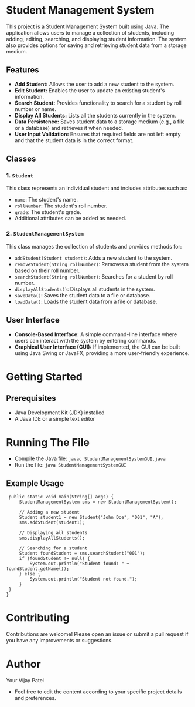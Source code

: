 # Student Management System

This project is a Student Management System built using Java. 
The application allows users to manage a collection of students, including adding, editing, searching, and displaying student information. 
The system also provides options for saving and retrieving student data from a storage medium.

## Features

- **Add Student:** Allows the user to add a new student to the system.
- **Edit Student:** Enables the user to update an existing student's information.
- **Search Student:** Provides functionality to search for a student by roll number or name.
- **Display All Students:** Lists all the students currently in the system.
- **Data Persistence:** Saves student data to a storage medium (e.g., a file or a database) and retrieves it when needed.
- **User Input Validation:** Ensures that required fields are not left empty and that the student data is in the correct format.

## Classes

### 1. `Student`
This class represents an individual student and includes attributes such as:

- `name`: The student's name.
- `rollNumber`: The student's roll number.
- `grade`: The student's grade.
- Additional attributes can be added as needed.

### 2. `StudentManagementSystem`
This class manages the collection of students and provides methods for:

- `addStudent(Student student)`: Adds a new student to the system.
- `removeStudent(String rollNumber)`: Removes a student from the system based on their roll number.
- `searchStudent(String rollNumber)`: Searches for a student by roll number.
- `displayAllStudents()`: Displays all students in the system.
- `saveData()`: Saves the student data to a file or database.
- `loadData()`: Loads the student data from a file or database.

## User Interface

- **Console-Based Interface:** A simple command-line interface where users can interact with the system by entering commands.
- **Graphical User Interface (GUI):** If implemented, the GUI can be built using Java Swing or JavaFX, providing a more user-friendly experience.

# Getting Started

## Prerequisites

- Java Development Kit (JDK) installed
- A Java IDE or a simple text editor
# Running The File

- Compile the Java file: ```javac StudentManagementSystemGUI.java```
- Run the file: ```java StudentManagementSystemGUI```


## Example Usage

   ``` public class Main {
    public static void main(String[] args) {
        StudentManagementSystem sms = new StudentManagementSystem();

        // Adding a new student
        Student student1 = new Student("John Doe", "001", "A");
        sms.addStudent(student1);

        // Displaying all students
        sms.displayAllStudents();

        // Searching for a student
        Student foundStudent = sms.searchStudent("001");
        if (foundStudent != null) {
            System.out.println("Student found: " + foundStudent.getName());
        } else {
            System.out.println("Student not found.");
        }
    }
}
```


# Contributing

Contributions are welcome! Please open an issue or submit a pull request if you have any improvements or suggestions.

# Author
Your Vijay Patel
- Feel free to edit the content according to your specific project details and preferences. 

